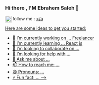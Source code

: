 ### Hi there , I'M Ebrahem Saleh 👋

follow me :
 <a href="https://twitter.com/MribrahemSalah">
  <img align="left" alt="Ebrahem Saleh | Twitter" width="21px" src="https://raw.githubusercontent.com/anuraghazra/anuraghazra/master/assets/twitter.svg"/>
</a

Here are some ideas to get you started:

- 🔭 I’m currently working on ... Freelancer
- 🌱 I’m currently learning ... React js
- 👯 I’m looking to collaborate on ...
- 🤔 I’m looking for help with ...
- 💬 Ask me about ... 
- 📫 How to reach me: ...
- 😄 Pronouns: ...
- ⚡ Fun fact: ...
-->
